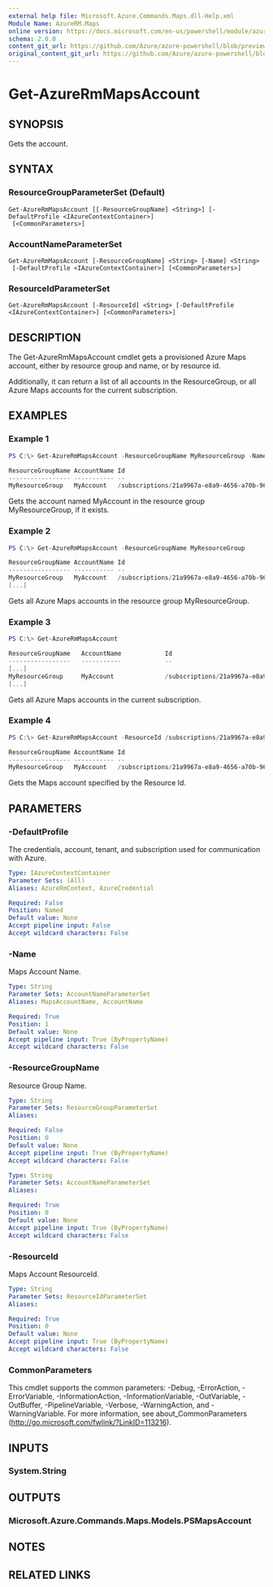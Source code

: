 ```yaml
---
external help file: Microsoft.Azure.Commands.Maps.dll-Help.xml
Module Name: AzureRM.Maps
online version: https://docs.microsoft.com/en-us/powershell/module/azurerm.maps/get-azurermmapsaccount
schema: 2.0.0
content_git_url: https://github.com/Azure/azure-powershell/blob/preview/src/ResourceManager/Maps/Commands.Maps/help/Get-AzureRmMapsAccount.md
original_content_git_url: https://github.com/Azure/azure-powershell/blob/preview/src/ResourceManager/Maps/Commands.Maps/help/Get-AzureRmMapsAccount.md
---
```


# Get-AzureRmMapsAccount

## SYNOPSIS
Gets the account.

## SYNTAX

### ResourceGroupParameterSet (Default)
```
Get-AzureRmMapsAccount [[-ResourceGroupName] <String>] [-DefaultProfile <IAzureContextContainer>]
 [<CommonParameters>]
```

### AccountNameParameterSet
```
Get-AzureRmMapsAccount [-ResourceGroupName] <String> [-Name] <String>
 [-DefaultProfile <IAzureContextContainer>] [<CommonParameters>]
```

### ResourceIdParameterSet
```
Get-AzureRmMapsAccount [-ResourceId] <String> [-DefaultProfile <IAzureContextContainer>] [<CommonParameters>]
```

## DESCRIPTION
The Get-AzureRmMapsAccount cmdlet gets a provisioned Azure Maps account, either by resource group and name, or by resource id.

Additionally, it can return a list of all accounts in the ResourceGroup, or all Azure Maps accounts for the current subscription.

## EXAMPLES

### Example 1
```powershell
PS C:\> Get-AzureRmMapsAccount -ResourceGroupName MyResourceGroup -Name MyAccount

ResourceGroupName AccountName Id
----------------- ----------- --
MyResourceGroup   MyAccount   /subscriptions/21a9967a-e8a9-4656-a70b-96ff1c4d05a0/resourceGroups/MyResourceGroup/providers/Microsoft.Maps/accounts/MyAccount
```

Gets the account named MyAccount in the resource group MyResourceGroup, if it exists.

### Example 2
```powershell
PS C:\> Get-AzureRmMapsAccount -ResourceGroupName MyResourceGroup

ResourceGroupName AccountName Id
----------------- ----------- --
MyResourceGroup   MyAccount   /subscriptions/21a9967a-e8a9-4656-a70b-96ff1c4d05a0/resourceGroups/MyResourceGroup/providers/Microsoft.Maps/accounts/MyAccount
[...]
```

Gets all Azure Maps accounts in the resource group MyResourceGroup.

### Example 3
```powershell
PS C:\> Get-AzureRmMapsAccount

ResourceGroupName   AccountName            Id
-----------------   -----------            --
[...]
MyResourceGroup     MyAccount              /subscriptions/21a9967a-e8a9-4656-a70b-96ff1c4d05a0/resourceGroups/MyResourceGroup/providers/Microsoft.Maps/accounts/MyAccount
[...]
```

Gets all Azure Maps accounts in the current subscription.

### Example 4
```powershell
PS C:\> Get-AzureRmMapsAccount -ResourceId /subscriptions/21a9967a-e8a9-4656-a70b-96ff1c4d05a0/resourceGroups/MyResourceGroup/providers/Microsoft.Maps/accounts/MyAccount

ResourceGroupName AccountName Id
----------------- ----------- --
MyResourceGroup   MyAccount   /subscriptions/21a9967a-e8a9-4656-a70b-96ff1c4d05a0/resourceGroups/MyResourceGroup/providers/Microsoft.Maps/accounts/MyAccount
```

Gets the Maps account specified by the Resource Id.

## PARAMETERS

### -DefaultProfile
The credentials, account, tenant, and subscription used for communication with Azure.

```yaml
Type: IAzureContextContainer
Parameter Sets: (All)
Aliases: AzureRmContext, AzureCredential

Required: False
Position: Named
Default value: None
Accept pipeline input: False
Accept wildcard characters: False
```

### -Name
Maps Account Name.

```yaml
Type: String
Parameter Sets: AccountNameParameterSet
Aliases: MapsAccountName, AccountName

Required: True
Position: 1
Default value: None
Accept pipeline input: True (ByPropertyName)
Accept wildcard characters: False
```

### -ResourceGroupName
Resource Group Name.

```yaml
Type: String
Parameter Sets: ResourceGroupParameterSet
Aliases:

Required: False
Position: 0
Default value: None
Accept pipeline input: True (ByPropertyName)
Accept wildcard characters: False
```

```yaml
Type: String
Parameter Sets: AccountNameParameterSet
Aliases:

Required: True
Position: 0
Default value: None
Accept pipeline input: True (ByPropertyName)
Accept wildcard characters: False
```

### -ResourceId
Maps Account ResourceId.

```yaml
Type: String
Parameter Sets: ResourceIdParameterSet
Aliases:

Required: True
Position: 0
Default value: None
Accept pipeline input: True (ByPropertyName)
Accept wildcard characters: False
```

### CommonParameters
This cmdlet supports the common parameters: -Debug, -ErrorAction, -ErrorVariable, -InformationAction, -InformationVariable, -OutVariable, -OutBuffer, -PipelineVariable, -Verbose, -WarningAction, and -WarningVariable. For more information, see about_CommonParameters (http://go.microsoft.com/fwlink/?LinkID=113216).

## INPUTS

### System.String

## OUTPUTS

### Microsoft.Azure.Commands.Maps.Models.PSMapsAccount

## NOTES

## RELATED LINKS

